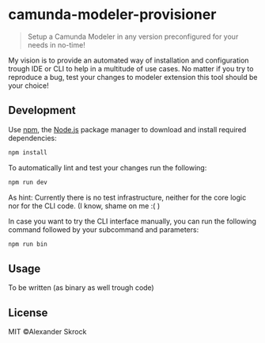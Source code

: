 # camunda-modeler-provisioner
> Setup a Camunda Modeler in any version preconfigured for your needs in no-time!

My vision is to provide an automated way of installation and configuration trough IDE or CLI to help in a multitude of use cases. No matter if you try to reproduce a bug, test your changes to modeler extension this tool should be your choice! 

## Development
Use [npm](https://www.npmjs.com/), the [Node.js](https://nodejs.org/en/) package manager to download and install required dependencies:

```sh
npm install
```

To automatically lint and test your changes run the following:
```sh
npm run dev
```
As hint: Currently there is no test infrastructure, neither for the core logic nor for the CLI code. (I know, shame on me :( )

In case you want to try the CLI interface manually, you can run the following command followed by your subcommand and parameters:
```sh
npm run bin
```

## Usage
To be written (as binary as well trough code)

## License
MIT ©Alexander Skrock
